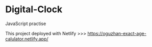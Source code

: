 # Digital-Clock

JavaScript practise

This project deployed with Netlify >>> https://oguzhan-exact-age-calulator.netlify.app/
